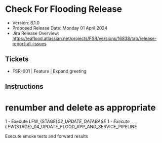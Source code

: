 # Check For Flooding Release

* Version: 8.1.0
* Proposed Release Date: Monday 01 April 2024
* Jira Release Overview: https://eaflood.atlassian.net/projects/FSR/versions/16838/tab/release-report-all-issues

## Tickets

- FSR-001 | Feature | Expand greeting

## Instructions

# renumber and delete as appropriate
1 - Execute LFW_{STAGE}_02_UPDATE_DATABASE
1 - Execute LFW_{STAGE}_04_UPDATE_FLOOD_APP_AND_SERVICE_PIPELINE

Execute smoke tests and forward results
